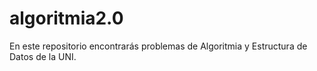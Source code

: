 # algoritmia2.0
En este repositorio encontrarás problemas de Algoritmia y Estructura de Datos de la UNI.
